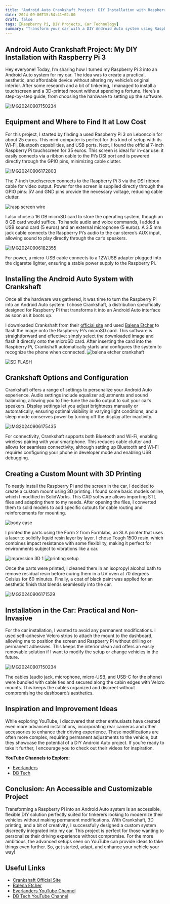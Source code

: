 ```yaml
---
title: "Android Auto Crankshaft Project: DIY Installation with Raspberry Pi 3"
date: 2024-09-06T15:54:41+02:00
draft: false
tags: [Raspberry Pi, DIY Projects, Car Technology]
summary: "Transform your car with a DIY Android Auto system using Raspberry Pi 3. Discover how to create a functional, aesthetic setup without breaking the bank."
---
```


## Android Auto Crankshaft Project: My DIY Installation with Raspberry Pi 3

Hey everyone! Today, I’m sharing how I turned my Raspberry Pi 3 into an Android Auto system for my car. The idea was to create a practical, aesthetic, and affordable device without altering my vehicle’s original interior. After some research and a bit of tinkering, I managed to install a touchscreen and a 3D-printed mount without spending a fortune. Here’s a step-by-step guide, from choosing the hardware to setting up the software.

![IMG20240907150234](https://github.com/user-attachments/assets/eaa6a23e-b19c-45e8-80bc-20582b076a78 "The complete setup of the Raspberry Pi 3 with the 7-inch touchscreen installed in the car.")

## Equipment and Where to Find It at Low Cost

For this project, I started by finding a used Raspberry Pi 3 on Leboncoin for about 25 euros. This mini-computer is perfect for this kind of setup with its Wi-Fi, Bluetooth capabilities, and USB ports. Next, I found the official 7-inch Raspberry Pi touchscreen for 35 euros. This screen is ideal for in-car use: it easily connects via a ribbon cable to the Pi’s DSI port and is powered directly through the GPIO pins, minimizing cable clutter.

![IMG20240906172803](https://github.com/user-attachments/assets/adeaaff3-56bd-412d-bbef-f73dd5c86751 "The Raspberry Pi 3 and the official 7-inch touchscreen ready for installation.")

The 7-inch touchscreen connects to the Raspberry Pi 3 via the DSI ribbon cable for video output. Power for the screen is supplied directly through the GPIO pins: 5V and GND pins provide the necessary voltage, reducing cable clutter.

![rasp   screen wire](https://github.com/user-attachments/assets/db506eb6-637c-4c97-a688-9c1a31fec28f "The image shows the 7-inch touchscreen connected to the Raspberry Pi 3 via the DSI ribbon cable. Power is supplied to the screen through the GPIO pins, with the 5V and GND pins visible")

I also chose a 16 GB microSD card to store the operating system, though an 8 GB card would suffice. To handle audio and voice commands, I added a USB sound card (5 euros) and an external microphone (5 euros). A 3.5 mm jack cable connects the Raspberry Pi’s audio to the car stereo’s AUX input, allowing sound to play directly through the car’s speakers.

![IMG20240906182355](https://github.com/user-attachments/assets/23e17178-5b97-40c2-8508-00ed7e371c93 "The audio setup with the USB sound card and external microphone.")

For power, a micro-USB cable connects to a 12V/USB adapter plugged into the cigarette lighter, ensuring a stable power supply to the Raspberry Pi.

## Installing the Android Auto System with Crankshaft

Once all the hardware was gathered, it was time to turn the Raspberry Pi into an Android Auto system. I chose Crankshaft, a distribution specifically designed for Raspberry Pi that transforms it into an Android Auto interface as soon as it boots up.

I downloaded Crankshaft from their [official site](https://getcrankshaft.com/) and used [Balena Etcher](https://www.balena.io/etcher/) to flash the image onto the Raspberry Pi’s microSD card. This software is straightforward and effective: simply select the downloaded image and flash it directly onto the microSD card. After inserting the card into the Raspberry Pi, Crankshaft automatically starts and configures the system to recognize the phone when connected.
![balena etcher   crankshaft](https://github.com/user-attachments/assets/62fb005e-b42c-4571-8244-2efabd5d81e6 "Download Crankshaft and Etcher")

![SD FLASH](https://github.com/user-attachments/assets/16ab3fd6-6311-4707-9c74-d464419fcb41 "Installing Crankshaft on the Raspberry Pi using Balena Etcher, a straightforward process that quickly sets up the system for Android Auto.")


## Crankshaft Options and Configuration

Crankshaft offers a range of settings to personalize your Android Auto experience. Audio settings include equalizer adjustments and sound balancing, allowing you to fine-tune the audio output to suit your car’s speakers. Display settings let you adjust brightness manually or automatically, ensuring optimal visibility in varying light conditions, and a sleep mode conserves power by turning off the display after inactivity.

![IMG20240906175435](https://github.com/user-attachments/assets/d8c68cc2-2e87-4ed0-9078-235354678d76 "The Crankshaft settings interface, showing various configuration options such as Bluetooth and Wi-Fi connectivity to enhance the Android Auto experience.")

For connectivity, Crankshaft supports both Bluetooth and Wi-Fi, enabling wireless pairing with your smartphone. This reduces cable clutter and allows for seamless connectivity, although setting up Bluetooth and Wi-Fi requires configuring your phone in developer mode and enabling USB debugging.

## Creating a Custom Mount with 3D Printing

To neatly install the Raspberry Pi and the screen in the car, I decided to create a custom mount using 3D printing. I found some basic models online, which I modified in SolidWorks. This CAD software allows importing STL files and adapting them to my needs. After opening the files, I converted them to solid models to add specific cutouts for cable routing and reinforcements for mounting.

![body case ](https://github.com/user-attachments/assets/226f40fc-8e6a-45d1-b6d8-26c6801e77fe "3D model of the custom mount designed in SolidWorks, showing the detailed adjustments made to fit the car’s dashboard and accommodate the necessary components.")

I printed the parts using the Form 2 from Formlabs, an SLA printer that uses a laser to solidify liquid resin layer by layer. I chose Tough 1500 resin, which combines impact resistance with some flexibility, making it perfect for environments subject to vibrations like a car.

![impression 3D 1](https://github.com/user-attachments/assets/6d9f3550-7fb1-4420-b6e9-ec7d47a477c5 "The finished 3D printed mount components, ready for assembly and installation in the car.")
![printing setup](https://github.com/user-attachments/assets/915dea97-944c-4915-b444-acef204d672a "3D printing setup")

Once the parts were printed, I cleaned them in an isopropyl alcohol bath to remove residual resin before curing them in a UV oven at 70 degrees Celsius for 60 minutes. Finally, a coat of black paint was applied for an aesthetic finish that blends seamlessly into the car.

![IMG20240906171529](https://github.com/user-attachments/assets/d2b32edd-2227-4417-a376-4e02459df19a "3D-printed parts with fresh black paint drying")

## Installation in the Car: Practical and Non-Invasive

For the car installation, I wanted to avoid any permanent modifications. I used self-adhesive Velcro strips to attach the mount to the dashboard, allowing me to position the screen and Raspberry Pi without drilling or permanent adhesives. This keeps the interior clean and offers an easily removable solution if I want to modify the setup or change vehicles in the future.

![IMG20240907150234](https://github.com/user-attachments/assets/40645e32-f762-47ab-bb62-4b276706bae1 "The final installation of the Raspberry Pi and touchscreen in the car")

The cables (audio jack, microphone, micro-USB, and USB-C for the phone) were bundled with cable ties and secured along the cabin edges with Velcro mounts. This keeps the cables organized and discreet without compromising the dashboard’s aesthetics.

## Inspiration and Improvement Ideas

While exploring YouTube, I discovered that other enthusiasts have created even more advanced installations, incorporating rear cameras and other accessories to enhance their driving experience. These modifications are often more complex, requiring permanent adjustments to the vehicle, but they showcase the potential of a DIY Android Auto project. If you’re ready to take it further, I encourage you to check out their videos for inspiration.

**YouTube Channels to Explore:**

- [Everlanders](https://www.youtube.com/c/Everlanders)
- [DB Tech](https://www.youtube.com/channel/UCVy16RS5eEDh8anP8j94G2A)

## Conclusion: An Accessible and Customizable Project

Transforming a Raspberry Pi into an Android Auto system is an accessible, flexible DIY solution perfectly suited for tinkerers looking to modernize their vehicles without making permanent modifications. With Crankshaft, 3D printing, and a bit of creativity, I successfully designed a custom system discreetly integrated into my car. This project is perfect for those wanting to personalize their driving experience without compromise. For the more ambitious, the advanced setups seen on YouTube can provide ideas to take things even further. So, get started, adapt, and enhance your vehicle your way!

## Useful Links

- [Crankshaft Official Site](https://getcrankshaft.com/)
- [Balena Etcher](https://www.balena.io/etcher/)
- [Everlanders YouTube Channel](https://www.youtube.com/c/Everlanders)
- [DB Tech YouTube Channel](https://www.youtube.com/channel/UCVy16RS5eEDh8anP8j94G2A)
